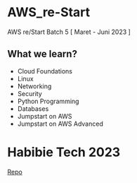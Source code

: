 # AWS_re-Start
AWS re/Start Batch 5 [ Maret - Juni 2023 ]

## What we learn?
- Cloud Foundations
- Linux
- Networking
- Security
- Python Programming
- Databases
- Jumpstart on AWS
- Jumpstart on AWS Advanced

# Habibie Tech 2023
  [Repo](https://github.com/maulanakavaldo/Emotion_Recognition)
